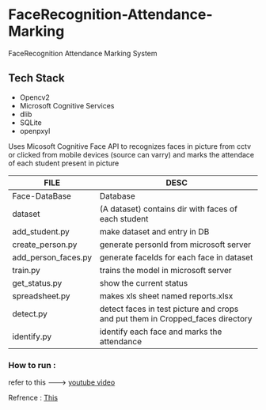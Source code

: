 # FaceRecognition-Attendance-Marking
FaceRecognition Attendance Marking System 

## Tech Stack
* Opencv2
* Microsoft Cognitive Services
* dlib
* SQLite 
* openpxyl

Uses Micosoft Cognitive Face API to recognizes faces in picture from cctv or clicked from mobile devices (source can varry) and marks the attendace of each student present in picture

FILE | DESC
----- | -----
Face-DataBase | Database 
dataset | (A dataset) contains dir with faces of each student
add_student.py | make dataset and entry in DB
create_person.py | generate personId from microsoft server
add_person_faces.py | generate faceIds for each face in dataset 
train.py | trains the model in microsoft server
get_status.py | show the current status 
spreadsheet.py | makes xls sheet named reports.xlsx
detect.py | detect faces in test picture and crops and put them in Cropped_faces directory
identify.py | identify each face and marks the attendance 

### How to run : 
refer to this ---> [youtube video](https://www.youtube.com/watch?v=FeNasBaXdhg)

Refrence : [This](https://github.com/malharsk27/Autoattendance-Cognitive)
